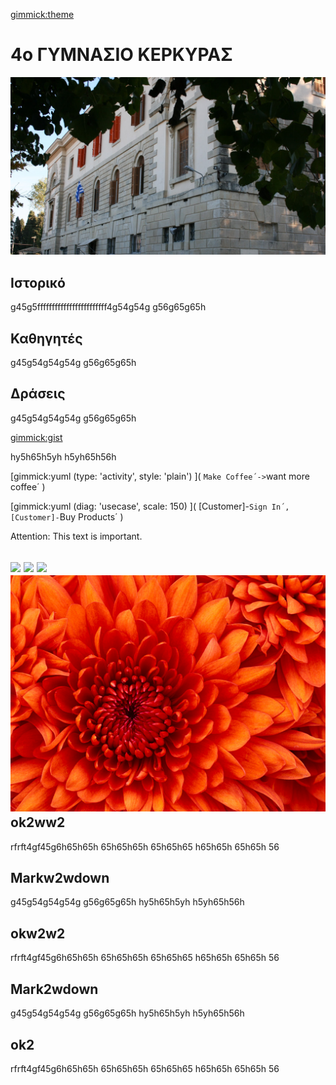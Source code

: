 


[gimmick:theme](flatly)

# 4ο ΓΥΜΝΑΣΙΟ ΚΕΡΚΥΡΑΣ


![](img/gymnasio.jpg)

Ιστορικό
--------
g45g5ffffffffffffffffffffffff4g54g54g
g56g65g65h


Καθηγητές
--------
g45g54g54g54g
g56g65g65h


Δράσεις
--------
g45g54g54g54g
g56g65g65h


[gimmick:gist](5641564)


hy5h65h5yh
h5yh65h56h

[gimmick:yuml (type: 'activity', style: 'plain') ]( `Make Coffee´->`want more coffee´ )


[gimmick:yuml (diag: 'usecase', scale: 150) ]( [Customer]-`Sign In´, [Customer]-`Buy Products´ )
 
 Attention: This text is important.

 ![](http://placekitten.com/g/400/350)
![](http://placekitten.com/g/400/350)
![](http://placekitten.com/g/400/350)
![](img/Chrysanthemum.jpg)
ok2ww2
--------

rfrft4gf45g6h65h65h
65h65h65h
65h65h65
h65h65h
65h65h
56

[](http://www.youtube.com/watch?v=RMINSD7MmT4)

 

Markw2wdown
--------
g45g54g54g54g
g56g65g65h
hy5h65h5yh
h5yh65h56h

okw2w2
--------

rfrft4gf45g6h65h65h
65h65h65h
65h65h65
h65h65h
65h65h
56

Mark2wdown
--------
g45g54g54g54g
g56g65g65h
hy5h65h5yh
h5yh65h56h

ok2
--------

rfrft4gf45g6h65h65h
65h65h65h
65h65h65
h65h65h
65h65h
56

